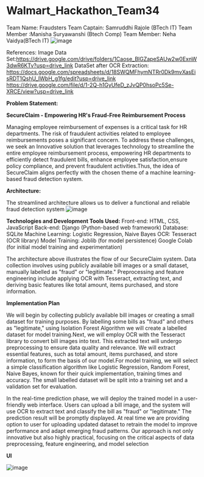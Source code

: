 # Walmart_Hackathon_Team34
Team Name: Fraudsters
Team Captain: Samruddhi Rajole (BTech IT)
Team Member :Manisha Suryawanshi (Btech Comp)
Team Member: Neha Vaidya(BTech IT)
![image](https://github.com/Neha-Vaidya/Walmart_Hackathon_Team34/assets/88196713/a427248a-3dda-4112-9e73-59ee10293217)
 
 References:
 Image Data Set:https://drive.google.com/drive/folders/1Caose_BlGZapeSAUw2w0ExnW3dwR6KTv?usp=drive_link
 DataSet after OCR Extraction: https://docs.google.com/spreadsheets/d/18SWQMFhymNTRr0Dk9mvXasEisRDT1QshU_IWbH_g1fg/edit?usp=drive_link
                               https://drive.google.com/file/d/1-2Q-h1GyUfeD_zJvQP0hsoPc5Se-XRCE/view?usp=drive_link
 



<b>Problem Statement:</b>

<b>SecureClaim - Empowering HR's Fraud-Free Reimbursement Process</b>

Managing employee reimbursement of expenses is a critical task for HR departments. The risk of fraudulent activities related to employee reimbursements poses a significant concern. To address these challenges, we seek an Innovative solution that leverages technology to streamline the entire employee reimbursement 
process, empowering HR departments to efficiently detect fraudulent bills, enhance employee satisfaction,ensure policy compliance, and prevent fraudulent 
activities.Thus, the idea of SecureClaim aligns perfectly with the chosen theme of a machine learning-based fraud detection system.

<b>Architecture:</b>

The streamlined architecture allows us to deliver a functional and reliable fraud detection system
![image](https://github.com/Neha-Vaidya/Walmart_Hackathon_Team34/assets/91827825/599575d1-5393-4f84-a2f9-b5ce6521bb08)

<b>Technologies and Development Tools Used:</b>
Front-end: HTML, CSS, JavaScript
Back-end: Django (Python-based web framework)
Database: SQLite
Machine Learning: Logistic Regression, Naive Bayes
OCR: Tesseract (OCR library)
Model Training: Joblib (for model persistence)
Google Colab (for initial model training and 
experimentation)

The architecture above illustrates the flow of our SecureClaim system. Data collection involves using publicly available bill images or a small dataset, manually labelled as "fraud" or "legitimate." Preprocessing and feature engineering include applying OCR with Tesseract, extracting text, and deriving basic features like total amount, items purchased, and store information.

<b>Implementation Plan </b>

We will begin by collecting publicly available bill images or creating a small dataset for training purposes. By labelling some bills as "fraud" and others as 
"legitimate," using Isolation Forest Algorithm we will create a labelled dataset for model training.Next, we will employ OCR with the Tesseract library to 
convert bill images into text. This extracted text will undergo preprocessing to ensure data quality and relevance. We will extract essential features, such as 
total amount, items purchased, and store information, to form the basis of our model.For model training, we will select a simple classification algorithm like Logistic Regression, Random Forest, Naive Bayes, known for their quick implementation, training times and accuracy. The small labelled dataset will be split into a training set and a validation set for evaluation.

In the real-time prediction phase, we will deploy the trained model in a user-friendly web interface. Users can upload a bill image, and the system will use OCR to extract text and classify the bill as "fraud" or "legitimate." The prediction result will be promptly displayed. At real time we are providing option to user for uploading updated dataset to retrain the model to improve performance and adapt emerging fraud patterns. Our approach is not only innovative but also highly practical, focusing on the critical aspects of data preprocessing, feature engineering, and model selection

<b>
  UI
</b>

![image](https://github.com/Neha-Vaidya/Walmart_Hackathon_Team34/assets/91827825/82a356f4-bfe3-441f-b164-2883e081ec4b)
